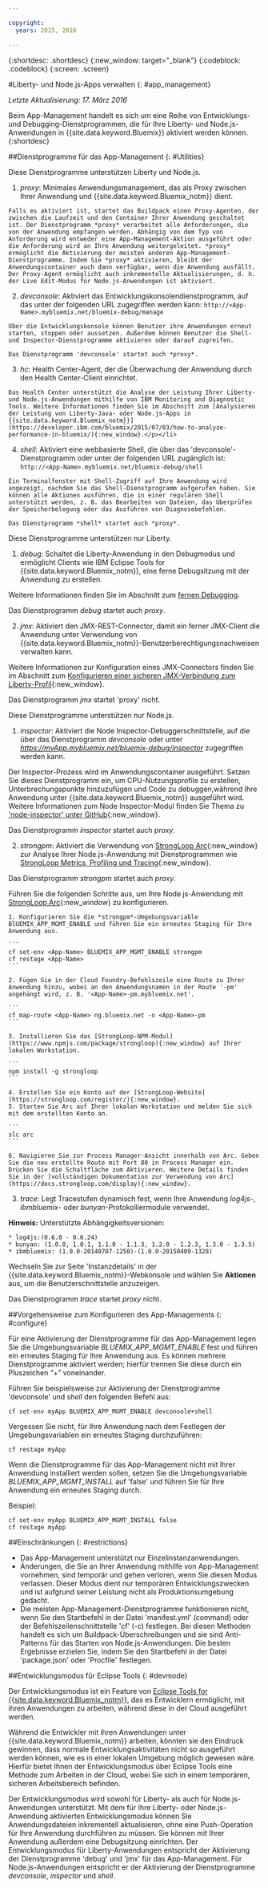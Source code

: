 ```yaml
---

copyright:
  years: 2015, 2016

---
```



{:shortdesc: .shortdesc}
{:new_window: target="_blank"}
{:codeblock: .codeblock}
{:screen: .screen}

#Liberty- und Node.js-Apps verwalten
{: #app_management}

*Letzte Aktualisierung: 17. März 2016*

Beim App-Management handelt es sich um eine Reihe von Entwicklungs- und Debugging-Dienstprogrammen, die für Ihre Liberty- und Node.js-Anwendungen in {{site.data.keyword.Bluemix}} aktiviert werden können.
{:shortdesc}

##Dienstprogramme für das App-Management
{: #Utilities}

Diese Dienstprogramme unterstützen Liberty und Node.js.

  1. *proxy*: Minimales Anwendungsmanagement, das als Proxy zwischen Ihrer Anwendung und {{site.data.keyword.Bluemix_notm}} dient.

    Falls es aktiviert ist, startet das Buildpack einen Proxy-Agenten, der zwischen die Laufzeit und den Container Ihrer Anwendung geschaltet ist. Der Dienstprogramm *proxy* verarbeitet alle Anforderungen, die von der Anwendung empfangen werden. Abhängig von dem Typ von Anforderung wird entweder eine App-Management-Aktion ausgeführt oder die Anforderung wird an Ihre Anwendung weitergeleitet. *proxy* ermöglicht die Aktivierung der meisten anderen App-Management-Dienstprogramme. Indem Sie *proxy* aktivieren, bleibt der Anwendungscontainer auch dann verfügbar, wenn die Anwendung ausfällt. Der Proxy-Agent ermöglicht auch inkrementelle Aktualisierungen, d. h. der Live Edit-Modus für Node.js-Anwendungen ist aktiviert.
	
  2. *devconsole*: Aktiviert das Entwicklungskonsolendienstprogramm, auf das unter der folgenden URL zugegriffen werden kann:
    ```
    http://<App-Name>.mybluemix.net/bluemix-debug/manage
    ```
	
    Über die Entwicklungskonsole können Benutzer ihre Anwendungen erneut starten, stoppen oder aussetzen. Außerdem können Benutzer die Shell- und Inspector-Dienstprogramme aktivieren oder darauf zugreifen.

    Das Dienstprogramm 'devconsole' startet auch *proxy*.
	
  3. *hc*: Health Center-Agent, der die Überwachung der Anwendung durch den Health Center-Client einrichtet.

    Das Health Center unterstützt die Analyse der Leistung Ihrer Liberty- und Node.js-Anwendungen mithilfe von IBM Monitoring and Diagnostic Tools. Weitere Informationen finden Sie im Abschnitt zum [Analysieren der Leistung von Liberty-Java- oder Node.js-Apps in {{site.data.keyword.Bluemix_notm}}](https://developer.ibm.com/bluemix/2015/07/03/how-to-analyze-performance-in-bluemix/){:new_window}.</p></li>
	
  4. *shell*: Aktiviert eine webbasierte Shell, die über das 'devconsole'-Dienstprogramm oder unter der folgenden URL zugänglich ist:
    ```
    http://<App-Name>.mybluemix.net/bluemix-debug/shell
    ```
	
    Ein Terminalfenster mit Shell-Zugriff auf Ihre Anwendung wird angezeigt, nachdem Sie das Shell-Dienstprogramm aufgerufen haben. Sie können alle Aktionen ausführen, die in einer regulären Shell unterstützt werden, z. B. das Bearbeiten von Dateien, das Überprüfen der Speicherbelegung oder das Ausführen von Diagnosebefehlen.
	
    Das Dienstprogramm *shell* startet auch *proxy*.

Diese Dienstprogramme unterstützen nur Liberty.

  1. *debug*: Schaltet die Liberty-Anwendung in den Debugmodus und ermöglicht Clients wie IBM Eclipse Tools for {{site.data.keyword.Bluemix_notm}}, eine ferne Debugsitzung mit der Anwendung zu erstellen.
  
   Weitere Informationen finden Sie im Abschnitt zum [fernen Debugging](../manageapps/eclipsetools/eclipsetools.html#remotedebug).
   
   Das Dienstprogramm *debug* startet auch *proxy*.
   
  2. *jmx*: Aktiviert den JMX-REST-Connector, damit ein ferner JMX-Client die Anwendung unter Verwendung von {{site.data.keyword.Bluemix_notm}}-Benutzerberechtigungsnachweisen verwalten kann.
  
  Weitere Informationen zur Konfiguration eines JMX-Connectors finden Sie im Abschnitt zum [Konfigurieren einer sicheren JMX-Verbindung zum Liberty-Profil](https://www-01.ibm.com/support/knowledgecenter/was_beta_liberty/com.ibm.websphere.wlp.nd.multiplatform.doc/ae/twlp_admin_restconnector.html){:new_window}.
  
  Das Dienstprogramm *jmx* startet 'proxy' nicht.

Diese Dienstprogramme unterstützen nur Node.js.

  1. *inspector*: Aktiviert die Node Inspector-Debuggerschnittstelle, auf die über das Dienstprogramm *devconsole* oder unter *https://myApp.mybluemix.net/bluemix-debug/inspector* zugegriffen werden kann.
  
  Der Inspector-Prozess wird im Anwendungscontainer ausgeführt. Setzen Sie dieses Dienstprogramm ein, um CPU-Nutzungsprofile zu erstellen, Unterbrechungspunkte hinzuzufügen und Code zu debuggen,während Ihre Anwendung unter {{site.data.keyword.Bluemix_notm}} ausgeführt wird. Weitere Informationen zum Node Inspector-Modul finden Sie Thema zu ['node-inspector' unter GitHub](https://github.com/node-inspector/node-inspector){:new_window}.
  
  Das Dienstprogramm *inspector* startet auch *proxy*.
  
  2. *strongpm*: Aktiviert die Verwendung von [StrongLoop Arc](https://strongloop.com/node-js/arc){:new_window} zur Analyse Ihrer Node.js-Anwendung mit Dienstprogrammen wie [StrongLoop Metrics, Profiling und Tracing](https://strongloop.com/node-js/devops-tools/){:new_window}.
    
  Das Dienstprogramm *strongpm* startet auch *proxy*.
  
  Führen Sie die folgenden Schritte aus, um Ihre Node.js-Anwendung mit [StrongLoop Arc](https://strongloop.com/node-js/arc){:new_window} zu konfigurieren.

    1. Konfigurieren Sie die *strongpm*-Umgebungsvariable BlUEMIX_APP_MGMT_ENABLE und führen Sie ein erneutes Staging für Ihre Anwendung aus.
    
	```
    cf set-env <App-Name> BLUEMIX_APP_MGMT_ENABLE strongpm
    cf restage <App-Name>
    ```
	
    2. Fügen Sie in der Cloud Foundry-Befehlszeile eine Route zu Ihrer Anwendung hinzu, wobei an den Anwendungsnamen in der Route '-pm' angehängt wird, z. B. '<App-Name>-pm.mybluemix.net'.
    
	```
    cf map-route <App-Name> ng.bluemix.net -n <App-Name>-pm
    ```
	
    3. Installieren Sie das [StrongLoop-NPM-Modul](https://www.npmjs.com/package/strongloop){:new_window} auf Ihrer lokalen Workstation.
    
	```
    npm install -g strongloop
    ```
	
    4. Erstellen Sie ein Konto auf der [StrongLoop-Website](https://strongloop.com/register/){:new_window}.
    5. Starten Sie Arc auf Ihrer lokalen Workstation und melden Sie sich mit dem erstellten Konto an.
    
	```
    slc arc
    ```
	
    6. Navigieren Sie zur Process Manager-Ansicht innerhalb von Arc. Geben Sie die neu erstellte Route mit Port 80 in Process Manager ein. Drücken Sie die Schaltfläche zum Aktivieren. Weitere Details finden Sie in der [vollständigen Dokumentation zur Verwendung von Arc](https://docs.strongloop.com/display){:new_window}.
	
  3. *trace*: Legt Tracestufen dynamisch fest, wenn Ihre Anwendung *log4js*-, *ibmbluemix*- oder *bunyan*-Protokolliermodule verwendet.
  
  **Hinweis:** Unterstützte Abhängigkeitsversionen:

    * log4js:(0.6.0 - 0.6.24)
    * bunyan: (1.0.0, 1.0.1, 1.1.0 - 1.1.3, 1.2.0 - 1.2.3, 1.3.0 - 1.3.5)
    * ibmbluemix: (1.0.0-20140707-1250)-(1.0.0-20150409-1328)
  
  Wechseln Sie zur Seite 'Instanzdetails' in der {{site.data.keyword.Bluemix_notm}}-Webkonsole und wählen Sie **Aktionen** aus, um die Benutzerschnittstelle anzuzeigen.

  Das Dienstprogramm *trace* startet *proxy* nicht.

##Vorgehensweise zum Konfigurieren des App-Managements
{: #configure}

Für eine
Aktivierung der Dienstprogramme für das App-Management legen Sie die
Umgebungsvariable *BLUEMIX_APP_MGMT_ENABLE* fest und führen ein erneutes Staging für Ihre Anwendung aus. Es können mehrere Dienstprogramme aktiviert werden; hierfür trennen Sie diese durch ein Pluszeichen “+” voneinander.

Führen Sie beispielsweise zur Aktivierung der Dienstprogramme 'devconsole' und *shell* den folgenden Befehl aus:

```
cf set-env myApp BLUEMIX_APP_MGMT_ENABLE devconsole+shell
```

Vergessen Sie nicht, für Ihre Anwendung nach dem Festlegen der Umgebungsvariablen ein erneutes Staging durchzuführen:

```
cf restage myApp
```

Wenn die Dienstprogramme für das App-Management nicht mit Ihrer Anwendung installiert werden sollen,
setzen Sie die Umgebungsvariable
*BLUEMIX_APP_MGMT_INSTALL* auf 'false' und führen Sie für Ihre Anwendung ein erneutes Staging durch.

Beispiel:

```
cf set-env myApp BLUEMIX_APP_MGMT_INSTALL false
cf restage myApp
```

##Einschränkungen
{: #restrictions}

* Das App-Management unterstützt nur Einzelinstanzanwendungen.
* Änderungen, die Sie an Ihrer Anwendung mithilfe von App-Management vornehmen, sind temporär und gehen verloren, wenn Sie diesen Modus verlassen. Dieser Modus dient nur temporären Entwicklungszwecken und ist aufgrund seiner Leistung nicht als Produktionsumgebung gedacht.
* Die meisten App-Management-Dienstprogramme funktionieren nicht, wenn Sie den Startbefehl in der Datei 'manifest.yml' (command) oder der Befehlszeilenschnittstelle 'cf' (-c) festlegen. Bei diesen Methoden handelt es sich um Buildpack-Überschreibungen und sie sind Anti-Patterns für das Starten von Node.js-Anwendungen. Die besten Ergebnisse erzielen Sie, indem Sie den Startbefehl in der Datei 'package.json' oder 'Procfile' festlegen.

##Entwicklungsmodus für Eclipse Tools
{: #devmode}

Der Entwicklungsmodus ist ein Feature von [Eclipse Tools for {{site.data.keyword.Bluemix_notm}}](../manageapps/eclipsetools/eclipsetools.html#eclipsetools), das
es Entwicklern ermöglicht,
mit ihren Anwendungen zu arbeiten, während diese in der Cloud ausgeführt werden.

Während die Entwickler mit ihren Anwendungen unter
{{site.data.keyword.Bluemix_notm}} arbeiten, könnten sie den Eindruck
gewinnen, dass normale Entwicklungsaktivitäten nicht so ausgeführt werden können, wie es in einer lokalen Umgebung möglich gewesen wäre. Hierfür
bietet Ihnen der Entwicklungsmodus über Eclipse Tools eine Methode zum Arbeiten in der Cloud, wobei Sie sich in einem temporären, sicheren Arbeitsbereich befinden.

Der Entwicklungsmodus wird sowohl für Liberty- als auch für Node.js-Anwendungen unterstützt. Mit dem für Ihre Liberty- oder Node.js-Anwendung aktivierten
Entwicklungsmodus können Sie Anwendungsdateien inkrementell aktualisieren, ohne
eine Push-Operation für Ihre Anwendung durchführen zu müssen. Sie können mit Ihrer Anwendung außerdem eine
Debugsitzung einrichten. Der Entwicklungsmodus für Liberty-Anwendungen entspricht
der Aktivierung der Dienstprogramme 'debug' und 'jmx' für das
App-Management. Für Node.js-Anwendungen entspricht er der Aktivierung
der Dienstprogramme *devconsole*, *inspector* und *shell*.
